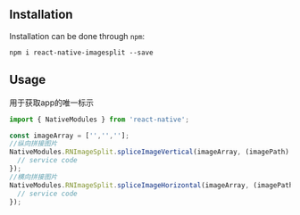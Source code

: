 ## Installation
Installation can be done through ``npm``:

```shell
npm i react-native-imagesplit --save
```

## Usage
用于获取app的唯一标示

```js
import { NativeModules } from 'react-native';
```

```jsx
const imageArray = ['','',''];
//纵向拼接图片
NativeModules.RNImageSplit.spliceImageVertical(imageArray, (imagePath) => {
  // service code
});
//横向拼接图片
NativeModules.RNImageSplit.spliceImageHorizontal(imageArray, (imagePath) => {
  // service code
});
```
